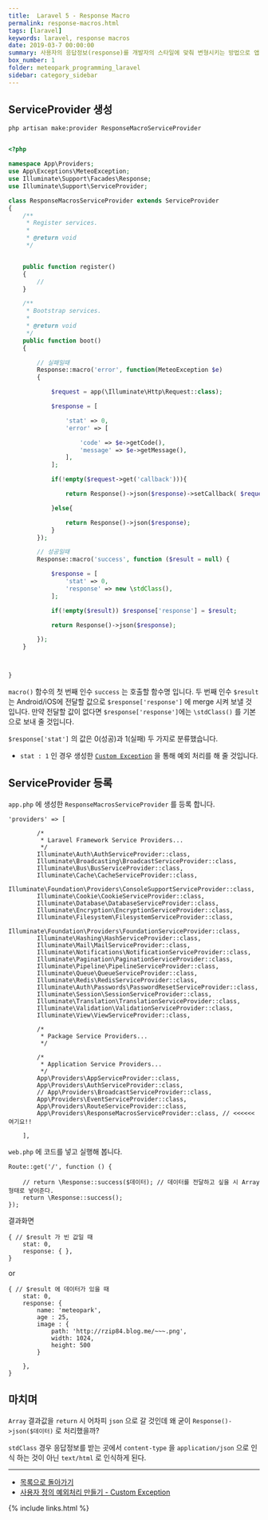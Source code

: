 ```yaml
---
title:  Laravel 5 - Response Macro
permalink: response-macros.html
tags: [laravel]
keywords: laravel, response macros
date: 2019-03-7 00:00:00
summary: 사용자의 응답정보(response)를 개발자의 스타일에 맞춰 변형시키는 방법으로 앱 개발자들이 API룰 호출하게 되면 그 결과를 응답정보로 보내어 상황에 맞게 결과값을 파싱할 수 있도록 도와주는 코드 입니다.
box_number: 1
folder: meteopark_programming_laravel
sidebar: category_sidebar
---
```

## ServiceProvider 생성 

<pre><code>php artisan make:provider ResponseMacroServiceProvider</code></pre>
 
```php

<?php

namespace App\Providers;
use App\Exceptions\MeteoException;
use Illuminate\Support\Facades\Response;
use Illuminate\Support\ServiceProvider;

class ResponseMacrosServiceProvider extends ServiceProvider
{
    /**
     * Register services.
     *
     * @return void
     */


    public function register()
    {
        //
    }

    /**
     * Bootstrap services.
     *
     * @return void
     */
    public function boot()
    {

        // 실패일때
        Response::macro('error', function(MeteoException $e)
        {

            $request = app(\Illuminate\Http\Request::class);

            $response = [

                'stat' => 0,
                'error' => [

                    'code' => $e->getCode(),
                    'message' => $e->getMessage(),
                ],
            ];

            if(!empty($request->get('callback'))){

                return Response()->json($response)->setCallback( $request->get('callback') );

            }else{

                return Response()->json($response);
            }
        });

        // 성공일때
        Response::macro('success', function ($result = null) {

            $response = [
                'stat' => 0,
                'response' => new \stdClass(),
            ];

            if(!empty($result)) $response['response'] = $result;

            return Response()->json($response);

        });
    }



}
```
`macro()` 함수의 첫 번째 인수 `success` 는 호출할 함수명 입니다. 두 번째 인수 `$result` 는 Android/iOS에 전달할 값으로 `$response['response']` 에 merge 시켜 보낼 것 입니다.
만약 전달할 값이 없다면 `$response['response']`에는 `\stdClass()` 를 기본으로 보내 줄 것입니다.

`$response['stat']` 의 값은 0(성공)과 1(실패) 두 가지로 분류했습니다. 

- `stat : 1` 인 경우 생성한 [`Custom Exception`](https://github.com/meteopark/laravel-core/blob/master/guide/response-custom-exception.md) 을 통해 예외 처리를 해 줄 것입니다.
 

## ServiceProvider 등록 


`app.php` 에 생성한 `ResponseMacrosServiceProvider` 를 등록 합니다.
```
'providers' => [

        /*
         * Laravel Framework Service Providers...
         */
        Illuminate\Auth\AuthServiceProvider::class,
        Illuminate\Broadcasting\BroadcastServiceProvider::class,
        Illuminate\Bus\BusServiceProvider::class,
        Illuminate\Cache\CacheServiceProvider::class,
        Illuminate\Foundation\Providers\ConsoleSupportServiceProvider::class,
        Illuminate\Cookie\CookieServiceProvider::class,
        Illuminate\Database\DatabaseServiceProvider::class,
        Illuminate\Encryption\EncryptionServiceProvider::class,
        Illuminate\Filesystem\FilesystemServiceProvider::class,
        Illuminate\Foundation\Providers\FoundationServiceProvider::class,
        Illuminate\Hashing\HashServiceProvider::class,
        Illuminate\Mail\MailServiceProvider::class,
        Illuminate\Notifications\NotificationServiceProvider::class,
        Illuminate\Pagination\PaginationServiceProvider::class,
        Illuminate\Pipeline\PipelineServiceProvider::class,
        Illuminate\Queue\QueueServiceProvider::class,
        Illuminate\Redis\RedisServiceProvider::class,
        Illuminate\Auth\Passwords\PasswordResetServiceProvider::class,
        Illuminate\Session\SessionServiceProvider::class,
        Illuminate\Translation\TranslationServiceProvider::class,
        Illuminate\Validation\ValidationServiceProvider::class,
        Illuminate\View\ViewServiceProvider::class,

        /*
         * Package Service Providers...
         */

        /*
         * Application Service Providers...
         */
        App\Providers\AppServiceProvider::class,
        App\Providers\AuthServiceProvider::class,
        // App\Providers\BroadcastServiceProvider::class,
        App\Providers\EventServiceProvider::class,
        App\Providers\RouteServiceProvider::class,
        App\Providers\ResponseMacrosServiceProvider::class, // <<<<<< 여기요!!

    ],
```
`web.php` 에 코드를 넣고 실행해 봅니다.
```
Route::get('/', function () {
    
    // return \Response::success($데이터); // 데이터를 전달하고 싶을 시 Array 형태로 넣어준다. 
    return \Response::success();
});

```

결과화면 
```
{ // $result 가 빈 값일 때
    stat: 0,
    response: { },
}
```
or
```
{ // $result 에 데이터가 있을 때
    stat: 0,
    response: {
        name: 'meteopark',
        age : 25,
        image : {
            path: 'http://rzip84.blog.me/~~~.png',
            width: 1024,
            height: 500
        }
         
    },
}
```


## 마치며
`Array` 결과값을 `return` 시 어차피 `json` 으로 갈 것인데 왜 굳이 `Response()->json($데이터)` 로 처리했을까? 

`stdClass` 경우 응답정보를 받는 곳에서 `content-type` 을 `application/json` 으로 인식 하는 것이 아닌 `text/html` 로 인식하게 된다.  

- - -
- [목록으로 돌아가기](https://github.com/meteopark/laravel-core)
- [사용자 정의 예외처리 만들기 - Custom Exception](https://github.com/meteopark/laravel-core/blob/master/guide/response-custom-exception.md)

{% include links.html %}
